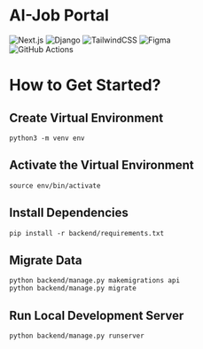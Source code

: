 # AI-Job Portal

![Next.js](https://img.shields.io/badge/next.js-000000?style=for-the-badge&logo=nextdotjs&logoColor=white)
![Django](https://img.shields.io/badge/Django-092E20?style=for-the-badge&logo=django&logoColor=green)
![TailwindCSS](https://img.shields.io/badge/tailwindcss-%2338B2AC.svg?style=for-the-badge&logo=tailwind-css&logoColor=white)
![Figma](https://img.shields.io/badge/figma-%23F24E1E.svg?style=for-the-badge&logo=figma&logoColor=white)
<br/>
![GitHub Actions](https://img.shields.io/badge/GitHub_Actions-2088FF?style=for-the-badge&logo=github-actions&logoColor=white)

# How to Get Started?

## Create Virtual Environment

```
python3 -m venv env
```

## Activate the Virtual Environment

```
source env/bin/activate
```

## Install Dependencies

```
pip install -r backend/requirements.txt
```

## Migrate Data

```
python backend/manage.py makemigrations api
python backend/manage.py migrate
```

## Run Local Development Server

```
python backend/manage.py runserver
```
